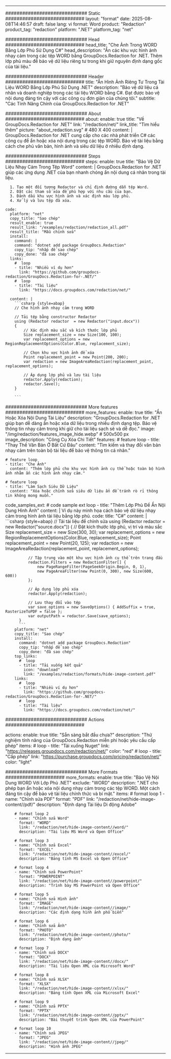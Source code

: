 
---
############################# Static ############################
layout: "format"
date:  2025-08-08T14:46:57
draft: false
lang: vi
format: Word
product: "Redaction"
product_tag: "redaction"
platform: ".NET"
platform_tag: "net"

############################# Head ############################
head_title: "Che Ảnh Trong WORD Bằng Lớp Phủ Sử Dụng C#"
head_description: "Ẩn các khu vực hình ảnh nhạy cảm trong các tệp WORD bằng GroupDocs.Redaction for .NET. Thêm lớp phủ màu để bảo vệ dữ liệu riêng tư trong khi giữ nguyên định dạng gốc của tài liệu."

############################# Header ############################
title: "Ẩn Hình Ảnh Riêng Tư Trong Tài Liệu WORD Bằng Lớp Phủ Sử Dụng .NET" 
description: "Bảo vệ dữ liệu cá nhân và doanh nghiệp trong các tài liệu WORD bằng C#. Đạt được bảo vệ nội dung đáng tin cậy với các công cụ đơn giản của chúng tôi."
subtitle: "Các Tính Năng Chính của GroupDocs.Redaction for .NET" 

############################# About ############################
about:
    enable: true
    title: "Về GroupDocs.Redaction for .NET"
    link: "/redaction/net/"
    link_title: "Tìm hiểu thêm"
    picture: "about_redaction.svg" # 480 X 400
    content: |
       GroupDocs.Redaction for .NET cung cấp cho các nhà phát triển C# các công cụ để ẩn hoặc xóa nội dung trong các tệp WORD. Bảo vệ tài liệu bằng cách che phủ văn bản, hình ảnh và siêu dữ liệu ở nhiều định dạng.

############################# Steps ############################
steps:
    enable: true
    title: "Bảo Vệ Dữ Liệu Nhạy Cảm Trong Tệp Word"
    content: |
      GroupDocs.Redaction for .NET giúp các ứng dụng .NET của bạn nhanh chóng ẩn nội dung cá nhân trong tài liệu.
      
      1. Tạo một đối tượng Redactor và chỉ định đường dẫn tệp Word.
      2. Đặt các tham số xóa để phù hợp với nhu cầu của bạn.
      3. Đánh dấu khu vực hình ảnh và xác định màu lớp phủ.
      4. Xử lý và lưu tệp đã xóa.
   
    code:
      platform: "net"
      copy_title: "Sao chép"
      result_enable: true
      result_link: "/examples/redaction/redaction_all.pdf"
      result_title: "Mẫu chỉnh sửa"
      install:
        command: |
        command: "dotnet add package GroupDocs.Redaction"
        copy_tip: "nhấp để sao chép"
        copy_done: "đã sao chép"
      links:
        #  loop
        - title: "Nhiều ví dụ hơn"
          link: "https://github.com/groupdocs-redaction/GroupDocs.Redaction-for-.NET/"
        #  loop
        - title: "Tài liệu"
          link: "https://docs.groupdocs.com/redaction/net/"
          
      content: |
        ```csharp {style=abap}
        // Che hình ảnh nhạy cảm trong WORD

        // Tải tệp bằng constructor Redactor
        using (Redactor redactor  = new Redactor("input.docx"))
        {
            // Xác định màu sắc và kích thước lớp phủ
            Size replacement_size = new Size(100, 100);
            var replacement_options = new RegionReplacementOptions(Color.Blue, replacement_size);

            // Chọn khu vực hình ảnh để xóa
            Point replacement_point = new Point(200, 200);
            var redaction = new ImageAreaRedaction(replacement_point, replacement_options);
            
            // Áp dụng lớp phủ và lưu tài liệu
            redactor.Apply(redaction);
            redactor.Save();
        }
        
        ```            


############################# More features ############################
more_features:
  enable: true
  title: "Ẩn Hoặc Xóa Nội Dung Tài Liệu"
  description: "GroupDocs.Redaction for .NET giúp bạn dễ dàng ẩn hoặc xóa dữ liệu trong nhiều định dạng tệp. Bảo vệ thông tin nhạy cảm trong khi giữ cho tài liệu sạch sẽ và dễ đọc."
  image: "/img/redaction/features_image_hide.webp" # 500x500 px
  image_description: "Công Cụ Xóa Chi Tiết"
  features:
    # feature loop
    - title: "Thay Thế Văn Bản Ở Bất Cứ Đâu"
      content: "Tìm kiếm và thay đổi văn bản nhạy cảm trên toàn bộ tài liệu để bảo vệ thông tin cá nhân."

    # feature loop
    - title: "Che Ảnh"
      content: "Thêm lớp phủ cho khu vực hình ảnh cụ thể hoặc toàn bộ hình ảnh nhằm ẩn các hình ảnh nhạy cảm."

    # feature loop
    - title: "Làm Sạch Siêu Dữ Liệu"
      content: "Xóa hoặc chỉnh sửa siêu dữ liệu ẩn để tránh rò rỉ thông tin không mong muốn."
      
  code_samples_ext:
    # code sample ext loop
    - title: "Thêm Lớp Phủ Để Ẩn Nội Dung Hình Ảnh"
      content: |
        Ví dụ này minh họa cách bảo vệ dữ liệu nhạy cảm trong hình ảnh tài liệu bằng lớp phủ.
      code:
        title: "C#"
        content: |
          ```csharp {style=abap}
          //  Tải tài liệu để chỉnh sửa
          using (Redactor redactor  = new Redactor("source.docx"))
          {
              // Đặt kích thước lớp phủ, vị trí và màu sắc
              Size replacement_size = new Size(300, 30);
              var replacement_options = new RegionReplacementOptions(Color.Blue, replacement_size);
              Point replacement_point = new Point(20, 125);
              var redaction = new ImageAreaRedaction(replacement_point, replacement_options);
 
              // Tập trung vào một khu vực hình ảnh cụ thể trên trang đầu
              redaction.Filters = new RedactionFilter[] {
                  new PageRangeFilter(PageSeekOrigin.Begin, 0, 1),
                  new PageAreaFilter(new Point(0, 300), new Size(600, 600))
              };

              // Áp dụng lớp phủ xóa
              redactor.Apply(redaction);

              // Lưu thay đổi vào tệp
              var save_options = new SaveOptions() { AddSuffix = true, RasterizeToPDF = false };
              var outputPath = redactor.Save(save_options);
          }
          ```
        platform: "net"
        copy_title: "Sao chép"
        install:
          command: "dotnet add package GroupDocs.Redaction"
          copy_tip: "nhấp để sao chép"
          copy_done: "đã sao chép"
        top_links:
          #  loop
          - title: "Tải xuống kết quả"
            icon: "download"
            link: "/examples/redaction/formats/hide-image-content.pdf"
        links:
          #  loop
          - title: "Nhiều ví dụ hơn"
            link: "https://github.com/groupdocs-redaction/GroupDocs.Redaction-for-.NET/"
          #  loop
          - title: "Tài liệu"
            link: "https://docs.groupdocs.com/redaction/net/"


############################# Actions ############################

actions:
  enable: true
  title: "Sẵn sàng bắt đầu chưa?"
  description: "Thử nghiệm tính năng của GroupDocs.Redaction miễn phí hoặc yêu cầu cấp phép"
  items:
    #  loop
    - title: "Tải xuống Nuget"
      link: "https://releases.groupdocs.com/redaction/net/"
      color: "red"
        #  loop
    - title: "Cấp phép"
      link: "https://purchase.groupdocs.com/pricing/redaction/net/"
      color: "light"


############################# More Formats #####################
more_formats:
    enable: true
    title: "Bảo Vệ Nội Dung WORD Với Lớp Phủ .NET"
    exclude: "WORD"
    description: ".NET cho phép bạn ẩn hoặc xóa nội dung nhạy cảm trong các tệp WORD. Một cách đáng tin cậy để bảo vệ tài liệu chính thức và bí mật."
    items: 
        # format loop 1
        - name: "Chỉnh sửa PDF"
          format: "PDF"
          link: "/redaction/net/hide-image-content//pdf/"
          description: "Định dạng Tài liệu Di động Adobe"

        # format loop 2
        - name: "Chỉnh sửa Word"
          format: "WORD"
          link: "/redaction/net/hide-image-content//word/"
          description: "Tài liệu MS Word và Open Office"
          
        # format loop 3
        - name: "Chỉnh sửa Excel"
          format: "EXCEL"
          link: "/redaction/net/hide-image-content//excel/"
          description: "Bảng tính MS Excel và Open Office"

        # format loop 4
        - name: "Chỉnh sửa PowerPoint"
          format: "POWERPOINT"
          link: "/redaction/net/hide-image-content//powerpoint/"
          description: "Trình bày MS PowerPoint và Open Office"

        # format loop 5
        - name: "Chỉnh sửa Hình ảnh"
          format: "IMAGE"
          link: "/redaction/net/hide-image-content//image/"
          description: "Các định dạng hình ảnh phổ biến"

        # format loop 6
        - name: "Chỉnh sửa Ảnh"
          format: "PHOTO"
          link: "/redaction/net/hide-image-content//photo/"
          description: "Định dạng ảnh"

        # format loop 7
        - name: "Chỉnh sửa DOCX"
          format: "DOCX"
          link: "/redaction/net/hide-image-content//docx/"
          description: "Tài liệu Open XML của Microsoft Word"
          
        # format loop 8
        - name: "Chỉnh sửa XLSX"
          format: "XLSX"
          link: "/redaction/net/hide-image-content//xlsx/"
          description: "Bảng tính Open XML của Microsoft Excel"
          
        # format loop 9
        - name: "Chỉnh sửa PPTX"
          format: "PPTX"
          link: "/redaction/net/hide-image-content//pptx/"
          description: "Bài thuyết trình Open XML của PowerPoint"

        # format loop 10
        - name: "Chỉnh sửa JPEG"
          format: "JPEG"
          link: "/redaction/net/hide-image-content//jpeg/"
          description: "Hình ảnh JPEG"


---